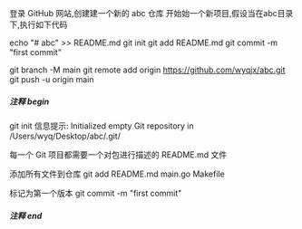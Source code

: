 登录 GitHub 网站,创建建一个新的 abc 仓库
开始始一个新项目,假设当在abc目录下,执行如下代码


echo "# abc" >> README.md
git init
git add README.md
git commit -m "first commit"

git branch -M main
git remote add origin https://github.com/wyqjx/abc.git
git push -u origin main




##### 注释  begin ######
git init
信息提示: Initialized empty Git repository in /Users/wyq/Desktop/abc/.git/

每一个 Git 项目都需要一个对包进行描述的 README.md 文件

添加所有文件到仓库
git add README.md main.go Makefile

标记为第一个版本
git commit -m "first commit"
##### 注释  end ######
